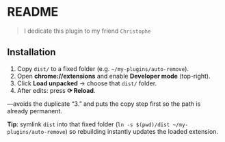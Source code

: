 # README

> I dedicate this plugin to my friend `Christophe`

## Installation

1. Copy `dist/` to a fixed folder (e.g. `~/my-plugins/auto-remove`).
2. Open **chrome://extensions** and enable **Developer mode** (top-right).
3. Click **Load unpacked** → choose that `dist/` folder.
4. After edits: press **⟳ Reload**.

—avoids the duplicate “3.” and puts the copy step first so the path is already permanent.

**Tip**: symlink `dist` into that fixed folder (`ln -s $(pwd)/dist ~/my-plugins/auto-remove`) so rebuilding instantly updates the loaded extension.
